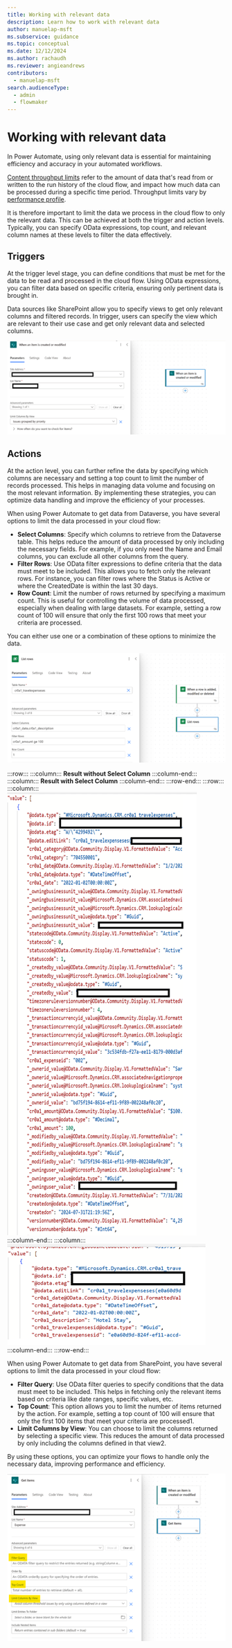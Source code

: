 ```yaml
---
title: Working with relevant data
description: Learn how to work with relevant data
author: manuelap-msft
ms.subservice: guidance
ms.topic: conceptual
ms.date: 12/12/2024
ms.author: rachaudh
ms.reviewer: angieandrews
contributors: 
  - manuelap-msft
search.audienceType: 
  - admin
  - flowmaker
---
```


# Working with relevant data

In Power Automate, using only relevant data is essential for maintaining efficiency and accuracy in your automated workflows.

[Content throughput limits](/power-automate/limits-and-config#throughput-limits) refer to the amount of data that's read from or written to the run history of the cloud flow, and impact how much data can be processed during a specific time period. Throughput limits vary by [performance profile](/power-automate/limits-and-config#performance-profiles).

It is therefore important to limit the data we process in the cloud flow to only the relevant data. This can be achieved at both the trigger and action levels. Typically, you can specify OData expressions, top count, and relevant column names at these levels to filter the data effectively.

## Triggers

At the trigger level stage, you can define conditions that must be met for the data to be read and processed in the cloud flow. Using OData expressions, you can filter data based on specific criteria, ensuring only pertinent data is brought in.

Data sources like SharePoint allow you to specify views to get only relevant columns and filtered records. In trigger, users can specify the view which are relevant to their use case and get only relevant data and selected columns.

![A screenshot of a computer  Description automatically generated](media/image22.png)

## Actions

At the action level, you can further refine the data by specifying which columns are necessary and setting a top count to limit the number of records processed. This helps in managing data volume and focusing on the most relevant information.
By implementing these strategies, you can optimize data handling and improve the efficiency of your processes.

When using Power Automate to get data from Dataverse, you have several options to limit the data processed in your cloud flow:

- **Select Columns**: Specify which columns to retrieve from the Dataverse table. This helps reduce the amount of data processed by only including the necessary fields. For example, if you only need the Name and Email columns, you can exclude all other columns from the query.
- **Filter Rows**: Use OData filter expressions to define criteria that the data must meet to be included. This allows you to fetch only the relevant rows. For instance, you can filter rows where the Status is Active or where the CreatedDate is within the last 30 days.
- **Row Count**: Limit the number of rows returned by specifying a maximum count. This is useful for controlling the volume of data processed, especially when dealing with large datasets. For example, setting a row count of 100 will ensure that only the first 100 rows that meet your criteria are processed.

You can either use one or a combination of these options to minimize the data.

![A screenshot of a Dataverse action in a cloud flow that specific the select colun, filter row, and row count setting](media/image23.png)

<!-- TODO replace with code view -->
:::row:::
    :::column:::
    **Result without Select Column**
    :::column-end:::
    :::column:::
    **Result with Select Column** 
    :::column-end:::
:::row-end:::
:::row:::
    :::column:::
    ![](media/image24.png)
    :::column-end:::
    :::column:::
    ![](media/image25.png)
    :::column-end:::
:::row-end:::

When using Power Automate to get data from SharePoint, you have several options to limit the data processed in your cloud flow:

- **Filter Query**: Use OData filter queries to specify conditions that the data must meet to be included. This helps in fetching only the relevant items based on criteria like date ranges, specific values, etc.
- **Top Count**: This option allows you to limit the number of items returned by the action. For example, setting a top count of 100 will ensure that only the first 100 items that meet your criteria are processed1.
- **Limit Columns by View**: You can choose to limit the columns returned by selecting a specific view. This reduces the amount of data processed by only including the columns defined in that view2.

By using these options, you can optimize your flows to handle only the necessary data, improving performance and efficiency.

<!-- TODO replace with code view -->
![A screenshot of a computer  Description automatically generated](media/image26.png)